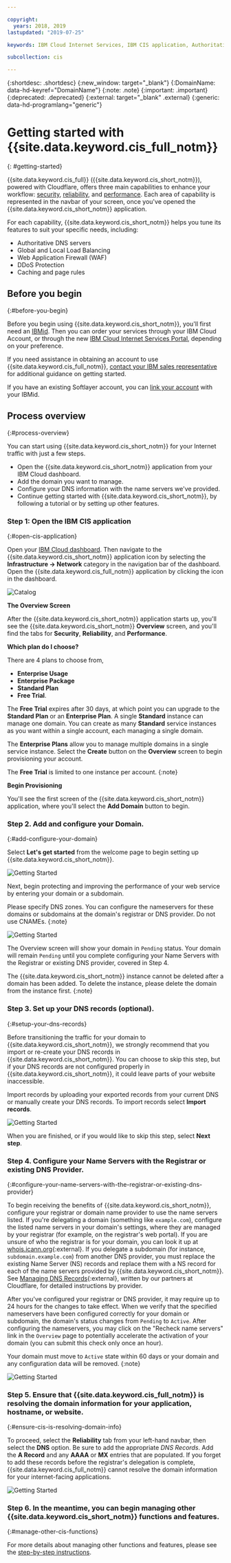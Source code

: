 ```yaml
---

copyright:
  years: 2018, 2019
lastupdated: "2019-07-25"

keywords: IBM Cloud Internet Services, IBM CIS application, Authoritative DNS servers, CIS

subcollection: cis

---
```


{:shortdesc: .shortdesc}
{:new_window: target="_blank"}
{:DomainName: data-hd-keyref="DomainName"}
{:note: .note}
{:important: .important}
{:deprecated: .deprecated}
{:external: target="_blank" .external}
{:generic: data-hd-programlang="generic"}

# Getting started with {{site.data.keyword.cis_full_notm}}
{: #getting-started}

{{site.data.keyword.cis_full}} ({{site.data.keyword.cis_short_notm}}), powered with Cloudflare, offers three main capabilities to enhance your workflow: [security](/docs/infrastructure/cis?topic=cis-manage-your-ibm-cis-for-optimal-security), [reliability](/docs/infrastructure/cis?topic=cis-manage-your-ibm-cis-deployment-for-optimal-reliability), and [performance](/docs/infrastructure/cis?topic=cis-manage-your-cis-deployment-for-best-performance). Each area of capability is represented in the navbar of your screen, once you've opened the {{site.data.keyword.cis_short_notm}} application.

For each capability, {{site.data.keyword.cis_short_notm}} helps you tune its features to suit your specific needs, including:

 * Authoritative DNS servers
 * Global and Local Load Balancing
 * Web Application Firewall (WAF)
 * DDoS Protection
 * Caching and page rules


## Before you begin
{:#before-you-begin}

Before you begin using {{site.data.keyword.cis_short_notm}}, you'll first need an [IBMid](https://www.ibm.com/account/reg/us-en/signup?formid=urx-19776). Then you can order your services through your IBM Cloud Account, or through the new [IBM Cloud Internet Services Portal](https://{DomainName}/catalog/services/internet-services), depending on your preference.

If you need assistance in obtaining an account to use {{site.data.keyword.cis_full_notm}}, [contact your IBM sales representative](https://{DomainName}/cloud/support) for additional guidance on getting started.

If you have an existing Softlayer account, you can [link your account](/docs/account?topic=account-unifyingaccounts) with your IBMid. 

## Process overview
{:#process-overview}

You can start using {{site.data.keyword.cis_short_notm}} for your Internet traffic with just a few steps.

 * Open the {{site.data.keyword.cis_short_notm}} application from your IBM Cloud dashboard.
 * Add the domain you want to manage.
 * Configure your DNS information with the name servers we've provided.
 * Continue getting started with {{site.data.keyword.cis_short_notm}}, by following a tutorial or by setting up other features.

### Step 1: Open the IBM CIS application
{:#open-cis-application}

Open your [IBM Cloud dashboard](https://{DomainName}/catalog/). Then navigate to the {{site.data.keyword.cis_short_notm}} application icon by selecting the **Infrastructure -> Network** category in the navigation bar of the dashboard. Open the {{site.data.keyword.cis_full_notm}} application by clicking the icon in the dashboard. 

![Catalog](images/catalog-cis-tile.png)

**The Overview Screen**

After the {{site.data.keyword.cis_short_notm}} application starts up, you'll see the {{site.data.keyword.cis_short_notm}} **Overview** screen, and you'll find the tabs for **Security**, **Reliability**, and **Performance**.

**Which plan do I choose?**

There are 4 plans to choose from, 
* **Enterprise Usage** 
* **Enterprise Package** 
* **Standard Plan** 
* **Free Trial**. 

The **Free Trial** expires after 30 days, at which point you can upgrade to the **Standard Plan** or an **Enterprise Plan**. A single **Standard** instance can manage one domain. You can create as many **Standard** service instances as you want within a single account, each managing a single domain. 

The **Enterprise Plans** allow you to manage multiple domains in a single service instance. Select the **Create** button on the **Overview** screen to begin provisioning your account.

The **Free Trial** is limited to one instance per account. 
{:note}

**Begin Provisioning**

You'll see the first screen of the {{site.data.keyword.cis_short_notm}} application, where you'll select the **Add Domain** button to begin.


### Step 2. Add and configure your Domain.
{:#add-configure-your-domain}

Select **Let's get started** from the welcome page to begin setting up {{site.data.keyword.cis_short_notm}}.

![Getting Started](images/overview-setup-step1.png)

Next, begin protecting and improving the performance of your web service by entering your domain or a subdomain.

Please specify DNS zones. You can configure the nameservers for these domains or subdomains at the domain's registrar or DNS provider. Do not use CNAMEs.
{:note}

![Getting Started](images/overview-setup-step2.png)

The Overview screen will show your domain in `Pending` status. Your domain will remain `Pending` until you complete configuring your Name Servers with the Registrar or existing DNS provider, covered in Step 4.

The {{site.data.keyword.cis_short_notm}} instance cannot be deleted after a domain has been added. To delete the instance, please delete the domain from the instance first.
{:note}

### Step 3. Set up your DNS records (optional).
{:#setup-your-dns-records}

Before transitioning the traffic for your domain to {{site.data.keyword.cis_short_notm}}, we strongly recommend that you import or re-create your DNS records in {{site.data.keyword.cis_short_notm}}. You can choose to skip this step, but if your DNS records are not configured properly in {{site.data.keyword.cis_short_notm}}, it could leave parts of your website inaccessible.

Import records by uploading your exported records from your current DNS or manually create your DNS records. To import records select **Import records**.

![Getting Started](images/overview-setup-step3.png)

When you are finished, or if you would like to skip this step, select **Next step**.

### Step 4. Configure your Name Servers with the Registrar or existing DNS Provider.
{:#configure-your-name-servers-with-the-registrar-or-existing-dns-provider}

To begin receiving the benefits of {{site.data.keyword.cis_short_notm}}, configure your registrar or domain name provider to use the name servers listed. If you're delegating a domain (something like `example.com`), configure the listed name servers in your domain's settings, where they are managed by your registrar (for example, on the registrar's web portal). If you are unsure of who the registrar is for your domain, you can look it up at [whois.icann.org](https://whois.icann.org/){:external}. If you delegate a subdomain (for instance, `subdomain.example.com`) from another DNS provider, you must replace the existing Name Server (NS) records and replace them with a NS record for each of the name servers provided by {{site.data.keyword.cis_short_notm}}. See [Managing DNS Records](https://support.cloudflare.com/hc/en-us/articles/360019093151-Managing-DNS-records-in-Cloudflare){:external}, written by our partners at Cloudflare, for detailed instructions by provider.

After you've configured your registrar or DNS provider, it may require up to 24 hours for the changes to take effect. When we verify that the specified nameservers have been configured correctly for your domain or subdomain, the domain's status changes from `Pending` to `Active`. After configuring the nameservers, you may click on the "Recheck name servers" link in the `Overview` page to potentially accelerate the activation of your domain (you can submit this check only once an hour).

Your domain must move to `Active` state within 60 days or your domain and any configuration data will be removed. 
{:note}

![Getting Started](images/overview-setup-step4.png)

### Step 5. Ensure that {{site.data.keyword.cis_full_notm}} is resolving the domain information for your application, hostname, or website.
{:#ensure-cis-is-resolving-domain-info}

To proceed, select the **Reliability** tab from your left-hand navbar, then select the **DNS** option. Be sure to add the appropriate _DNS Records_. Add the **A Record** and any **AAAA** or **MX** entries that are populated. If you forget to add these records before the registrar's delegation is complete, {{site.data.keyword.cis_full_notm}} cannot resolve the domain information for your internet-facing applications.

![Getting Started](images/dns-records.png)

### Step 6. In the meantime, you can begin managing other {{site.data.keyword.cis_short_notm}} functions and features.
{:#manage-other-cis-functions}

For more details about managing other functions and features, please see the [step-by-step instructions](/docs/infrastructure/cis?topic=cis-manage-your-cis-deployment#manage-your-cis-deployment).
